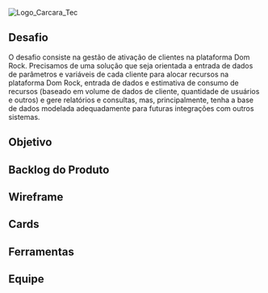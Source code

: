 ![Logo_Carcara_Tec](https://user-images.githubusercontent.com/20825226/162587935-8d013cc8-1a64-4088-b2e7-583aa97fbc64.jpg)

## Desafio 

O desafio consiste na gestão de ativação de clientes na plataforma Dom Rock. Precisamos de uma
solução que seja orientada a entrada de dados de parâmetros e variáveis de cada cliente para alocar
recursos na plataforma Dom Rock, entrada de dados e estimativa de consumo de recursos (baseado
em volume de dados de cliente, quantidade de usuários e outros) e gere relatórios e consultas, mas,
principalmente, tenha a base de dados modelada adequadamente para futuras integrações com
outros sistemas.

## Objetivo

## Backlog do Produto

## Wireframe

## Cards

## Ferramentas

## Equipe




